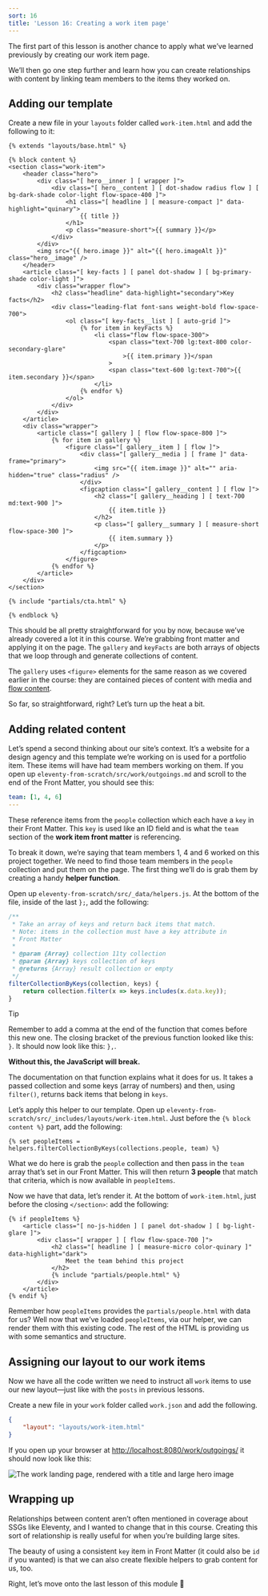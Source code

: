 ```yaml
---
sort: 16
title: 'Lesson 16: Creating a work item page'
---
```


The first part of this lesson is another chance to apply what we’ve learned previously by creating our work item page.

We’ll then go one step further and learn how you can create relationships with content by linking team members to the items they worked on.

## Adding our template

Create a new file in your `layouts` folder called `work-item.html` and add the following to it:

```njk
{% extends "layouts/base.html" %}

{% block content %}
<section class="work-item">
	<header class="hero">
		<div class="[ hero__inner ] [ wrapper ]">
			<div class="[ hero__content ] [ dot-shadow radius flow ] [ bg-dark-shade color-light flow-space-400 ]">
				<h1 class="[ headline ] [ measure-compact ]" data-highlight="quinary">
					{{ title }}
				</h1>
				<p class="measure-short">{{ summary }}</p>
			</div>
		</div>
		<img src="{{ hero.image }}" alt="{{ hero.imageAlt }}" class="hero__image" />
	</header>
	<article class="[ key-facts ] [ panel dot-shadow ] [ bg-primary-shade color-light ]">
		<div class="wrapper flow">
			<h2 class="headline" data-highlight="secondary">Key facts</h2>
			<div class="leading-flat font-sans weight-bold flow-space-700">
				<ol class="[ key-facts__list ] [ auto-grid ]">
					{% for item in keyFacts %}
						<li class="flow flow-space-300">
							<span class="text-700 lg:text-800 color-secondary-glare"
								>{{ item.primary }}</span
							>
							<span class="text-600 lg:text-700">{{ item.secondary }}</span>
						</li>
					{% endfor %}
				</ol>
			</div>
		</div>
	</article>
	<div class="wrapper">
		<article class="[ gallery ] [ flow flow-space-800 ]">
			{% for item in gallery %}
				<figure class="[ gallery__item ] [ flow ]">
					<div class="[ gallery__media ] [ frame ]" data-frame="primary">
						<img src="{{ item.image }}" alt="" aria-hidden="true" class="radius" />
					</div>
					<figcaption class="[ gallery__content ] [ flow ]">
						<h2 class="[ gallery__heading ] [ text-700 md:text-900 ]">
							{{ item.title }}
						</h2>
						<p class="[ gallery__summary ] [ measure-short flow-space-300 ]">
							{{ item.summary }}
						</p>
					</figcaption>
				</figure>
			{% endfor %}
		</article>
	</div>
</section>

{% include "partials/cta.html" %}

{% endblock %}
```

This should be all pretty straightforward for you by now, because we’ve already covered a lot it in this course. We’re grabbing front matter and applying it on the page. The `gallery` and `keyFacts` are both arrays of objects that we loop through and generate collections of content.

The `gallery` uses `<figure>` elements for the same reason as we covered earlier in the course: they are contained pieces of content with media and [flow content](https://developer.mozilla.org/en-US/docs/Web/Guide/HTML/Content_categories#Flow_content).

So far, so straightforward, right? Let’s turn up the heat a bit.

## Adding related content

Let’s spend a second thinking about our site’s context. It’s a website for a design agency and this template we’re working on is used for a portfolio item. These items will have had team members working on them. If you open up `eleventy-from-scratch/src/work/outgoings.md` and scroll to the end of the Front Matter, you should see this:

```yaml
team: [1, 4, 6]
---
```

These reference items from the `people` collection which each have a `key` in their Front Matter. This `key` is used like an ID field and is what the `team` section of the **work item front matter** is referencing.

To break it down, we’re saying that team members 1, 4 and 6 worked on this project together. We need to find those team members in the `people` collection and put them on the page. The first thing we’ll do is grab them by creating a handy **helper function**.

Open up `eleventy-from-scratch/src/_data/helpers.js`. At the bottom of the file, inside of the last `};`, add the following:

```js
/**
 * Take an array of keys and return back items that match.
 * Note: items in the collection must have a key attribute in
 * Front Matter
 *
 * @param {Array} collection 11ty collection
 * @param {Array} keys collection of keys
 * @returns {Array} result collection or empty
 */
filterCollectionByKeys(collection, keys) {
	return collection.filter(x => keys.includes(x.data.key));
}
```

> [!TIP]
> Remember to add a comma at the end of the function that comes before this new one. The closing bracket of the previous function looked like this: `}`. It should now look like this: `},`.
>
> **Without this, the JavaScript will break.**

The documentation on that function explains what it does for us. It takes a passed collection and some keys (array of numbers) and then, using `filter()`, returns back items that belong in `keys`.

Let’s apply this helper to our template. Open up `eleventy-from-scratch/src/_includes/layouts/work-item.html`. Just before the `{% block content %}` part, add the following:

```njk
{% set peopleItems = helpers.filterCollectionByKeys(collections.people, team) %}
```

What we do here is grab the `people` collection and then pass in the `team` array that’s set in our Front Matter. This will then return **3 people** that match that criteria, which is now available in `peopleItems`.

Now we have that data, let’s render it. At the bottom of `work-item.html`, just before the closing `</section>`: add the following:

```njk
{% if peopleItems %}
	<article class="[ no-js-hidden ] [ panel dot-shadow ] [ bg-light-glare ]">
		<div class="[ wrapper ] [ flow flow-space-700 ]">
			<h2 class="[ headline ] [ measure-micro color-quinary ]" data-highlight="dark">
				Meet the team behind this project
			</h2>
			{% include "partials/people.html" %}
		</div>
	</article>
{% endif %}
```

Remember how `peopleItems` provides the `partials/people.html` with data for us? Well now that we’ve loaded `peopleItems`, via our helper, we can render them with this existing code. The rest of the HTML is providing us with some semantics and structure.

## Assigning our layout to our work items

Now we have all the code written we need to instruct all `work` items to use our new layout—just like with the `posts` in previous lessons.

Create a new file in your `work` folder called `work.json` and add the following.

```json
{
	"layout": "layouts/work-item.html"
}
```

If you open up your browser at <http://localhost:8080/work/outgoings/> it should now look like this:

![The work landing page, rendered with a title and large hero image](/images/ss-work-item.jpg)

## Wrapping up

Relationships between content aren’t often mentioned in coverage about SSGs like Eleventy, and I wanted to change that in this course. Creating this sort of relationship is really useful for when you’re building large sites.

The beauty of using a consistent `key` item in Front Matter (it could also be `id` if you wanted) is that we can also create flexible helpers to grab content for us, too.

Right, let’s move onto the last lesson of this module 🎉
